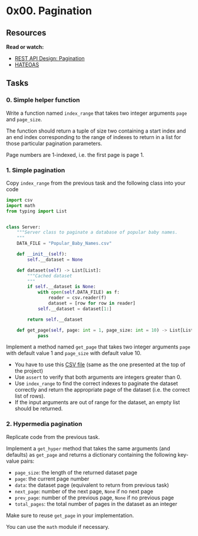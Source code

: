 # 0x00. Pagination

## Resources

**Read or watch:**

- [REST API Design: Pagination](https://intranet.alxswe.com/rltoken/7Kdzi9CH1LdSfNQ4RaJUQw)
- [HATEOAS](https://intranet.alxswe.com/rltoken/tfzcEbTSdMYSYxsspJH_oA)

## Tasks

### 0. Simple helper function

Write a function named `index_range` that takes two integer arguments `page` and `page_size`.

The function should return a tuple of size two containing a start index and an end index corresponding to the range of indexes to return in a list for those particular pagination parameters.

Page numbers are 1-indexed, i.e. the first page is page 1.

### 1. Simple pagination

Copy `index_range` from the previous task and the following class into your code

``` python
import csv
import math
from typing import List


class Server:
    """Server class to paginate a database of popular baby names.
    """
    DATA_FILE = "Popular_Baby_Names.csv"

    def __init__(self):
        self.__dataset = None

    def dataset(self) -> List[List]:
        """Cached dataset
        """
        if self.__dataset is None:
            with open(self.DATA_FILE) as f:
                reader = csv.reader(f)
                dataset = [row for row in reader]
            self.__dataset = dataset[1:]

        return self.__dataset

    def get_page(self, page: int = 1, page_size: int = 10) -> List[List]:
            pass
```

Implement a method named `get_page` that takes two integer arguments `page` with default value 1 and `page_size` with default value 10.

- You have to use this [CSV file](https://intranet.alxswe.com/rltoken/NBLY6mdKDBR9zWvNADwjjg) (same as the one presented at the top of the project)
- Use `assert` to verify that both arguments are integers greater than 0.
- Use `index_range` to find the correct indexes to paginate the dataset correctly and return the appropriate page of the dataset (i.e. the correct list of rows).
- If the input arguments are out of range for the dataset, an empty list should be returned.

### 2. Hypermedia pagination

Replicate code from the previous task.

Implement a `get_hyper` method that takes the same arguments (and defaults) as `get_page` and returns a dictionary containing the following key-value pairs:

- `page_size`: the length of the returned dataset page
- `page`: the current page number
- `data`: the dataset page (equivalent to return from previous task)
- `next_page`: number of the next page, `None` if no next page
- `prev_page`: number of the previous page, `None` if no previous page
- `total_pages`: the total number of pages in the dataset as an integer

Make sure to reuse `get_page` in your implementation.

You can use the `math` module if necessary.
